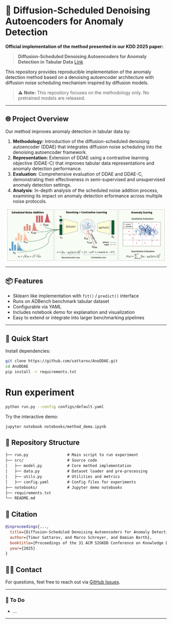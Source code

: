 # 🧨 Diffusion-Scheduled Denoising Autoencoders for Anomaly Detection

**Official implementation of the method presented in our KDD 2025 paper:** 

> **Diffusion-Scheduled Denoising Autoencoders for Anomaly Detection in Tabular Data** [Link]()

This repository provides reproducible implementation of the anomaly detection method based on a denoising autoencoder architecture with diffusion noise scheduling mechanism inspired by diffusion models.

> ⚠️ **Note:** This repository focuses on the methodology only. No pretrained models are released.

---

## 🌐 Project Overview

Our method improves anomaly detection in tabular data by:

1. **Methodology:** Introduction of the diffusion-scheduled denoising autoencoder (DDAE) that integrates diffusion noise scheduling into the denoising autoencoder framework.
2. **Representation:** Extension of DDAE using a contrastive learning objective (DDAE-C) that improves tabular data representations and anomaly detection performance.
3. **Evaluation**: Comprehensive evaluation of DDAE and DDAE-C, demonstrating their effectiveness in semi-supervised and unsupervised anomaly detection settings.
4. **Analysis**: In-depth analysis of the scheduled noise addition process, examining its impact on anomaly detection erformance across multiple noise protocols.

<p align="center">
  <img src="docs/architecture_overview.png" width="700" alt="Method Overview"/>
</p>

---

## 📦 Features

- Sklearn like implementation with `fit()` / `predict()` interface
- Runs on ADBench benchmark tabular dataset
- Configurable via YAML
- Includes notebook demo for explanation and visualization
- Easy to extend or integrate into larger benchmarking pipelines

---

## 🚀 Quick Start

Install dependencies:
```bash
git clone https://github.com/sattarov/AnoDDAE.git
cd AnoDDAE
pip install -r requirements.txt
```

# Run experiment
```bash
python run.py --config configs/default.yaml
```

Try the interactive demo:
```bash
jupyter notebook notebooks/method_demo.ipynb
```


## 📁 Repository Structure
```markdown
├── run.py                 # Main script to run experiment
├── src/                   # Source code
│   ├── model.py           # Core method implementation
│   ├── data.py            # Dataset loader and pre-processing
│   ├── utils.py           # Utilities and metrics
│   ├── config.yaml        # Config files for experiments
├── notebooks/             # Jupyter demo notebooks
├── requirements.txt
└── README.md
```


## 📖 Citation

```bibtex
@inproceedings{...,
  title={Diffusion-Scheduled Denoising Autoencoders for Anomaly Detection in Tabular Data},
  author={Timur Sattarov, and Marco Schreyer, and Damian Borth},
  booktitle={Proceedings of the 31 ACM SIGKDD Conference on Knowledge Discovery and Data Mining (KDD)},
  year={2025}
}
```

## 🙋‍♀️ Contact

For questions, feel free to reach out via [GitHub Issues](https://github.com/sattarov/AnoDDAE/issues).

---

### 🔧 To Do

- ...

---
